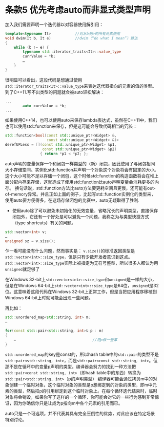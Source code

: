 # 条款5 优先考虑auto而非显式类型声明

加入我们需要声明一个迭代器以对容器使用解引用：

```cpp
template<typename It>           //对从b到e的所有元素使用
void dwim(It b, It e)           //dwim（“do what I mean”）算法
{
    while (b != e) {
        typename std::iterator_traits<It>::value_type
        currValue = *b;
        …
    }
}
```

很明显可以看出，这段代码是想通过使用`std::iterator_traits<It>::value_type`来表达迭代器指向的元素的值的类型。
到了C++11.写不出类型的问题就会被auto轻松解决：

```cpp
...
        auto currValue = *b;
...
```

如果使用C++14，也可以使用auto来保存lambda表达式，虽然在C++11中，我们也可以使用std::function来保存，但是这可能会导致代码相当的冗长：

```cpp
std::function<bool(const std::unique_ptr<Widget> &,
                   const std::unique_ptr<Widget> &)>
derefUPLess = [](const std::unique_ptr<Widget> &p1,
                 const std::unique_ptr<Widget> &p2)
                { return *p1 < *p2; };
```

auto声明的变量保存一个和闭包一样类型的（新）闭包，因此使用了与闭包相同大小存储空间。实例化std::function并声明一个对象这个对象将会有固定的大小。这个大小可能不足以存储一个闭包，这个时候std::function的构造函数将会在堆上面分配内存来存储，这就造成了使用std::function比auto声明变量会消耗更多的内存。
换句话说，std::function方法比auto方法要更耗空间且更慢，还可能有out-of-memory异常。并且正如上面的例子，比起写std::function实例化的类型来，使用auto要方便得多。在这场存储闭包的比赛中，auto无疑取得了胜利.

* 使用auto除了可以避免未初始化的无效变量，省略冗长的声明类型，直接保存闭包外，它还有一个好处是可以避免一个问题，我称之为与类型快捷方式（type shortcuts）有关的问题。

```cpp
std::vector<int> v;
…
unsigned sz = v.size();
```

乍一看可能没有什么问题，然而事实是：
`v.size()`的标准返回类型是`std::vector<int>::size_type`，但是只有少数开发者意识到这点。`std::vector<int>::size_type`实际上被指定为无符号整型，所以很多人都认为用`unsigned`就足够了

在Windows 32-bit上`std::vector<int>::size_type`和`unsigned`是一样的大小，但是在Windows 64-bit上`std::vector<int>::size_type`是64位，`unsigned`是32位。这意味着这段代码在Windows 32-bit上正常工作，但是当把应用程序移植到Windows 64-bit上时就可能会出现一些问题。

再比如：

```cpp
std::unordered_map<std::string, int> m;
…

for(const std::pair<std::string, int>& p : m)
{
    …                                   //用p做一些事
}
```

`std::unordered_map`的key是const的，所以hash table中的`std::pair`的类型不是`std::pair<std::string, int>`，而是`std::pair<const std::string, int>`。但那不是在循环中的变量p声明的类型。编译器会努力的找到一种方法把`std::pair<const std::string, int>`（即hash table中的东西）转换为`std::pair<std::string, int>`（p的声明类型）
编译器可能会通过拷贝m中的对象创建一个临时对象，这个临时对象的类型是p想绑定到的对象的类型，即m中元素的类型，然后把p的引用绑定到这个临时对象上。在每个循环迭代结束时，临时对象将会销毁，如果你写了这样的一个循环，你可能会对它的一些行为感到非常惊讶，因为你确信你只是让成为p指向m中各个元素的引用而已。

auto只是一个可选项，并不代表其具有完全压倒性的优势，对此应该在特定场景特别讨论。